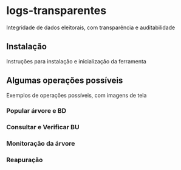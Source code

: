 # logs-transparentes
Integridade de dados eleitorais, com transparência e auditabilidade

## Instalação
Instruções para instalação e inicialização da ferramenta

## Algumas operações possíveis
Exemplos de operações possíveis, com imagens de tela

### Popular árvore e BD

### Consultar e Verificar BU

### Monitoração da árvore

### Reapuração
